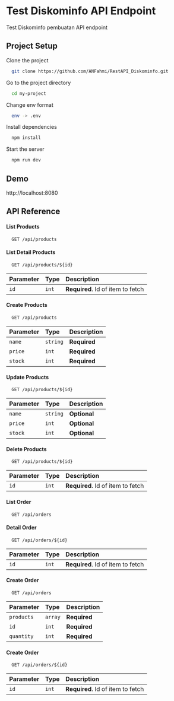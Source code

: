 
# Test Diskominfo API Endpoint

Test Diskominfo pembuatan API endpoint




## Project Setup

Clone the project

```bash
  git clone https://github.com/ANFahmi/RestAPI_Diskominfo.git
```

Go to the project directory

```bash
  cd my-project
```
Change env format

```bash
  env -> .env
```

Install dependencies

```bash
  npm install
```

Start the server

```bash
  npm run dev
```


## Demo

http://localhost:8080


## API Reference

#### List Products

```http
  GET /api/products
```

#### List Detail Products

```http
  GET /api/products/${id}
```

| Parameter | Type     | Description                       |
| :-------- | :------- | :-------------------------------- |
| `id`      | `int` | **Required**. Id of item to fetch |


#### Create Products

```http
  GET /api/products
```

| Parameter | Type     | Description                       |
| :-------- | :------- | :-------------------------------- |
| `name`      | `string` | **Required**|
| `price`      | `int` | **Required** |
| `stock`      | `int` | **Required**|


#### Update Products

```http
  GET /api/products/${id}
```

| Parameter | Type     | Description                       |
| :-------- | :------- | :-------------------------------- |
| `name`      | `string` | **Optional**|
| `price`      | `int` | **Optional** |
| `stock`      | `int` | **Optional**|


#### Delete Products

```http
  GET /api/products/${id}
```

| Parameter | Type     | Description                       |
| :-------- | :------- | :-------------------------------- |
| `id`      | `int` | **Required**. Id of item to fetch |

#### List Order

```http
  GET /api/orders
```

#### Detail Order

```http
  GET /api/orders/${id}
```

| Parameter | Type     | Description                       |
| :-------- | :------- | :-------------------------------- |
| `id`      | `int` | **Required**. Id of item to fetch |

#### Create Order

```http
  GET /api/orders
```

| Parameter | Type     | Description                       |
| :-------- | :------- | :-------------------------------- |
| `products`      | `array` | **Required** |
| `id`      | `int` | **Required** |
| `quantity`      | `int` | **Required** |


#### Create Order

```http
  GET /api/orders/${id}
```

| Parameter | Type     | Description                       |
| :-------- | :------- | :-------------------------------- |
| `id`      | `int` | **Required**. Id of item to fetch |







